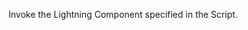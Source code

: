 <html lang="en">
<head>
<meta charset="utf-8" />
<meta name="viewport" content="width=device-width, initial-scale=1" />
<link rel="stylesheet" href="./custom.css">
<style>
    .slds-visual-picker_vertical .slds-visual-picker__figure {
        height: inherit !important;
    }
    .runtime_appointmentbookingFlowLocation .slds-visual-picker_vertical {
        display: inline-flex !important;
    }
</style>
</head>
<body>
<meta name="viewport" content="width=device-width, initial-scale=1, minimum-scale=1">
<div id="lexcontainer">
<p>Invoke the Lightning Component specified in the Script.</p>
</div>
<script src="https://haporg--apmdev.sandbox.my.site.com/lightning/lightning.out.js"></script>
<script>
    var Str1 = window.location.href;
   document.write(Str1 + "</br>" );
    var inputVariables = [
         { name : "inputVariables", type : "String", value: Str1 } 
       ];
$Lightning.use("runtime_appointmentbooking:lightningOutGuest",
    function() {                  // Callback once framework and app load
        $Lightning.createComponent(
            "lightning:flow",    // top-level component of your app
            { },    // attributes to set on the component when created
            "lexcontainer",    // the DOM location to insert the component
            function(component) {            // API name of the Flow
                component.startFlow("Inbound_New_Guest_Appointment_Custom",inputVariables);
            }
        );
    },    'https://haporg--apmdev.sandbox.my.site.com/'  // Site endpoint
);
</script>
</body>
</html>
